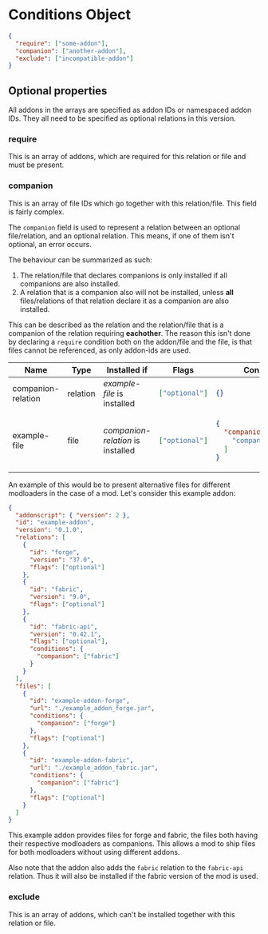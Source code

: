 # Conditions Object

```json
{
  "require": ["some-addon"],
  "companion": ["another-addon"],
  "exclude": ["incompatible-addon"]
}
```

## Optional properties

All addons in the arrays are specified as addon IDs or namespaced addon IDs. They all need to be specified
as optional relations in this version.

### require

This is an array of addons, which are required for this relation or file and must be present.

### companion

This is an array of file IDs which go together with this relation/file.
This field is fairly complex.

The `companion` field is used to represent a relation between an optional file/relation, and an optional relation.
This means, if one of them isn't optional, an error occurs.

The behaviour can be summarized as such:

1. The relation/file that declares companions is only installed if all companions are also installed.
2. A relation that is a companion also will not be installed, unless **all** files/relations of that
   relation declare it as a companion are also installed.

This can be described as the relation and the relation/file that is a companion of the relation requiring **eachother**.
The reason this isn't done by declaring a `require` condition both on the addon/file and the file, is that files
cannot be referenced, as only addon-ids are used.

<!--this table has to be in HTML and without indentation to allow markdown code blocks-->
<table>
<thead>
<tr>
<th>Name</th>
<th>Type</th>
<th>Installed if</th>
<th>Flags</th>
<th>Conditions</th>
</tr>
</thead>
<tbody>
<tr>
<td>companion-relation</td>
<td>relation</td>
<td><em>example-file</em> is installed</td>
<td>

```json
["optional"]
```

</td>
<td>

```json
{}
```

</td>
</tr>
<tr>
<td>example-file</td>
<td>file</td>
<td><em>companion-relation</em> is installed</td>
<td>

```json
["optional"]
```

</td>
<td>

```json
{
  "companion": [
    "companion-relation"
  ]
}
```

</td>
</tr>
</tbody>
</table>

An example of this would be to present alternative files for different modloaders in the case of a mod.
Let's consider this example addon:

```json
{
  "addonscript": { "version": 2 },
  "id": "example-addon",
  "version": "0.1.0",
  "relations": [
    {
      "id": "forge",
      "version": "37.0",
      "flags": ["optional"]
    },
    {
      "id": "fabric",
      "version": "9.0",
      "flags": ["optional"]
    },
    {
      "id": "fabric-api",
      "version": "0.42.1",
      "flags": ["optional"],
      "conditions": {
        "companion": ["fabric"]
      }
    }
  ],
  "files": [
    {
      "id": "example-addon-forge",
      "url": "./example_addon_forge.jar",
      "conditions": {
        "companion": ["forge"]
      },
      "flags": ["optional"]
    },
    {
      "id": "example-addon-fabric",
      "url": "./example_addon_fabric.jar",
      "conditions": {
        "companion": ["fabric"]
      },
      "flags": ["optional"]
    }
  ]
}
```

This example addon provides files for forge and fabric, the files both having their
respective modloaders as companions. This allows a mod to ship files for both modloaders
without using different addons.

Also note that the addon also adds the `fabric` relation to the `fabric-api` relation.
Thus it will also be installed if the fabric version of the mod is used.

### exclude

This is an array of addons, which can't be installed together with this relation or file.
